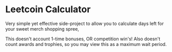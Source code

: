 # Leetcoin Calculator

Very simple yet effective side-project to allow you to calculate days left for your sweet merch shopping spree,

This doesn't account 1-time bonuses, OR competition win's!
Also doesn't count awards and trophies, so you may view this as a maximum wait period.
